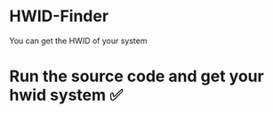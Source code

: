 # HWID-Finder
You can get the HWID of your system


# Run the source code and get your hwid system ✅	
